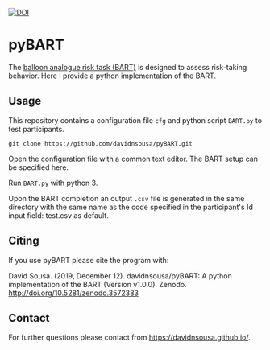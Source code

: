 [![DOI](https://zenodo.org/badge/227622179.svg)](https://zenodo.org/badge/latestdoi/227622179)

# pyBART

The [balloon analogue risk task (BART)](https://en.wikipedia.org/wiki/Impulsivity#Balloon_Analogue_Risk_Task) is designed to assess risk-taking behavior. Here I provide a python implementation of the BART.

## Usage

This repository contains a configuration file `cfg` and python script `BART.py` to test participants.

`git clone https://github.com/davidnsousa/pyBART.git`

Open the configuration file with a common text editor. The BART setup can be specified here.

Run `BART.py` with python 3.

Upon the BART completion an output `.csv` file is generated in the same directory with the same name as the code specified in the participant's Id input field: test.csv as default.

## Citing

If you use pyBART please cite the program with:

David Sousa. (2019, December 12). davidnsousa/pyBART: A python implementation of the BART (Version v1.0.0). Zenodo. http://doi.org/10.5281/zenodo.3572383

## Contact

For further questions please contact from https://davidnsousa.github.io/.
